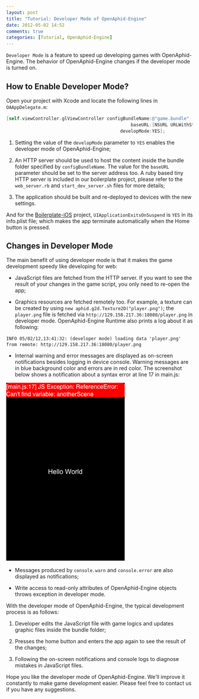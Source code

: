 ```yaml
---
layout: post
title: "Tutorial: Developer Mode of OpenAphid-Engine"
date: 2012-05-02 14:52
comments: true
categories: [Tutorial, OpenAphid-Engine]
---
```


`Developer Mode` is a feature to speed up developing games with OpenAphid-Engine. The behavior of OpenAphid-Engine changes if the developer mode is turned on.

<!-- more -->

## How to Enable Developer Mode?

Open your project with Xcode and locate the following lines in `OAAppDelegate.m`:

``` objective-c
[self.viewController.glViewController configBundleName:@"game.bundle" 
                                               baseURL:[NSURL URLWithString:@"http://129.158.217.36:18080"]
                                           developMode:YES];
```

1. Setting the value of the `developMode` parameter to `YES` enables the developer mode of OpenAphid-Engine;

2. An HTTP server should be used to host the content inside the bundle folder specified by `configBundleName`. The value for the `baseURL` parameter should be set to the server address too. A ruby based tiny HTTP server is included in our boilerplate project, please refer to the `web_server.rb` and `start_dev_server.sh` files for more details;

3. The application should be built and re-deployed to devices with the new settings.

And for the [Boilerplate-iOS](https://github.com/openaphid/Boilerplate-iOS) project, `UIApplicationExitsOnSuspend` is `YES` in its info.plist file; which makes the app terminate automatically when the Home button is pressed.

## Changes in Developer Mode

The main benefit of using developer mode is that it makes the game development speedy like developing for web:

- JavaScript files are fetched from the HTTP server. If you want to see the result of your changes in the game script, you only need to re-open the app;

- Graphics resources are fetched remotely too. For example, a texture can be created by using `new aphid.g2d.Texture2D("player.png")`; the `player.png` file is fetched via `http://129.158.217.36:18080/player.png` in developer mode. OpenAphid-Engine Runtime also prints a log about it as following:

```
INFO 05/02/12,13:41:32: (developer mode) loading data 'player.png' from remote: http://129.158.217.36:18080/player.png
```

- Internal warning and error messages are displayed as on-screen notifications besides logging in device console. Warning messages are in blue background color and errors are in red color. The screenshot below shows a notification about a syntax error at line 17 in main.js:

![Error Notification](/images/developer-mode-error-notification.png "Notification")

- Messages produced by `console.warn` and `console.error` are also displayed as notifications;

- Write access to read-only attributes of OpenAphid-Engine objects throws exception in developer mode.

With the developer mode of OpenAphid-Engine, the typical development process is as follows:

1. Developer edits the JavaScript file with game logics and updates graphic files inside the bundle folder;

2. Presses the home button and enters the app again to see the result of the changes;

3. Following the on-screen notifications and console logs to diagnose mistakes in JavaScript files.

Hope you like the developer mode of OpenAphid-Engine. We'll improve it constantly to make game development easier. Please feel free to contact us if you have any suggestions.